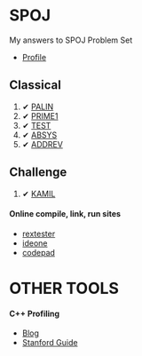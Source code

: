 SPOJ
====

My answers to SPOJ Problem Set

* [Profile](http://www.spoj.com/users/santhoshvai)

Classical
---------

1. ✔ [PALIN](http://www.spoj.com/problems/PALIN)
2. ✔ [PRIME1](http://www.spoj.com/problems/PRIME1)
3. ✔ [TEST](http://www.spoj.com/problems/TEST)
4. ✔ [ABSYS](http://www.spoj.com/problems/ABSYS/)
5. ✔ [ADDREV](http://www.spoj.com/problems/ADDREV/)

Challenge
---------

1. ✔ [KAMIL](http://www.spoj.com/problems/KAMIL)


#### Online compile, link, run sites 

* [rextester](http://rextester.com/runcode)
* [ideone](http://ideone.com/)
* [codepad](http://codepad.org/)

OTHER TOOLS
===========

#### C++ Profiling
* [Blog](http://baptiste-wicht.com/posts/2011/09/profile-c-application-with-callgrind-kcachegrind.html)
* [Stanford Guide](http://www.stanford.edu/class/cs107/guide_callgrind.html)
